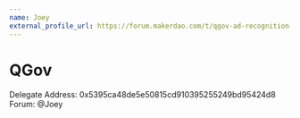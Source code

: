 ```yaml
---
name: Joey
external_profile_url: https://forum.makerdao.com/t/qgov-ad-recognition-submission/20494
---
```


# QGov

Delegate Address: 0x5395ca48de5e50815cd910395255249bd95424d8
Forum: @Joey
